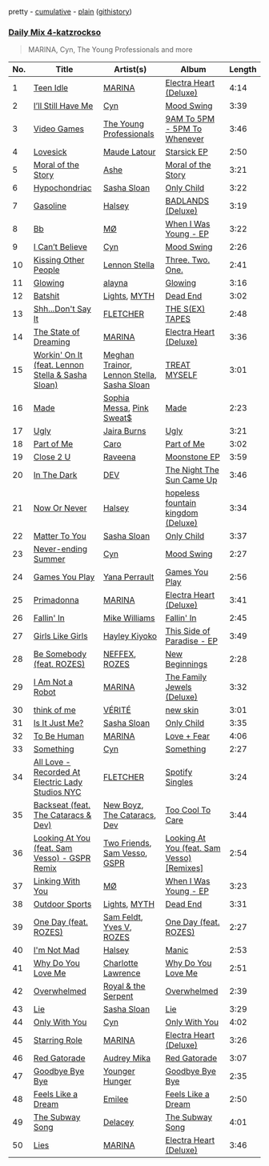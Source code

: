 pretty - [cumulative](https://github.com/catzs/spotify-playlist-archive/blob/master/playlists/cumulative/Daily%20Mix%204-katzrockso.md) - [plain](https://github.com/catzs/spotify-playlist-archive/blob/master/playlists/plain/37i9dQZF1E37K9GyasmvkS) ([githistory](https://github.githistory.xyz/catzs/spotify-playlist-archive/blob/master/playlists/plain/37i9dQZF1E37K9GyasmvkS))

### [Daily Mix 4-katzrockso](https://open.spotify.com/playlist/37i9dQZF1E37K9GyasmvkS)

> MARINA, Cyn, The Young Professionals and more

| No. | Title | Artist(s) | Album | Length |
|---|---|---|---|---|
| 1 | [Teen Idle](https://open.spotify.com/track/7HSZigV3SjVlKrCfz2iR28) | [MARINA](https://open.spotify.com/artist/6CwfuxIqcltXDGjfZsMd9A) | [Electra Heart (Deluxe)](https://open.spotify.com/album/5N1aNUXaHDD7YsjhbCM9JZ) | 4:14 |
| 2 | [I’ll Still Have Me](https://open.spotify.com/track/1C3PEP1tk73s00Stxb2N8Z) | [Cyn](https://open.spotify.com/artist/0lPhSdyfILTWuDUWJRyAk7) | [Mood Swing](https://open.spotify.com/album/2tfrNC7CphnNqyPVMwoXs2) | 3:39 |
| 3 | [Video Games](https://open.spotify.com/track/2PkUVjGspZ5goc98NuGv3v) | [The Young Professionals](https://open.spotify.com/artist/3jcHyrPcJhrTMdlthE8p74) | [9AM To 5PM - 5PM To Whenever](https://open.spotify.com/album/0USDx0onzp6kozlQhtLbpj) | 3:46 |
| 4 | [Lovesick](https://open.spotify.com/track/3qYd3I5TNmk4clJxcKJrDV) | [Maude Latour](https://open.spotify.com/artist/3MNLhvqJkWsO6tcjY9ps62) | [Starsick EP](https://open.spotify.com/album/4gvye7Qe1nFbYH8eSc8PGl) | 2:50 |
| 5 | [Moral of the Story](https://open.spotify.com/track/2nC3QhMI9reBIOWutbU3Tj) | [Ashe](https://open.spotify.com/artist/6P5NO5hzJbuOqSdyPB7SJM) | [Moral of the Story](https://open.spotify.com/album/4yKwChgdGpJzf2nn3nPHfP) | 3:21 |
| 6 | [Hypochondriac](https://open.spotify.com/track/73E2CgQVoVnyjZo6b3NO9a) | [Sasha Sloan](https://open.spotify.com/artist/4xnihxcoXWK3UqryOSnbw5) | [Only Child](https://open.spotify.com/album/7v0KN0VlHJZrhAbSbxEZvZ) | 3:22 |
| 7 | [Gasoline](https://open.spotify.com/track/2IO7yf562c1zLzpanal1DT) | [Halsey](https://open.spotify.com/artist/26VFTg2z8YR0cCuwLzESi2) | [BADLANDS (Deluxe)](https://open.spotify.com/album/5OZJflQcQCdZLQjtUudCin) | 3:19 |
| 8 | [Bb](https://open.spotify.com/track/5D8bhinWH9XyqIBsyOVNUM) | [MØ](https://open.spotify.com/artist/0bdfiayQAKewqEvaU6rXCv) | [When I Was Young - EP](https://open.spotify.com/album/67aZECTq3l8kjV7h8EFXCp) | 3:22 |
| 9 | [I Can’t Believe](https://open.spotify.com/track/5jnHZDEQg9a6tv8Ndp277s) | [Cyn](https://open.spotify.com/artist/0lPhSdyfILTWuDUWJRyAk7) | [Mood Swing](https://open.spotify.com/album/2tfrNC7CphnNqyPVMwoXs2) | 2:26 |
| 10 | [Kissing Other People](https://open.spotify.com/track/4WjTbrxOPvSwQlajlE4aXH) | [Lennon Stella](https://open.spotify.com/artist/1cZQSpDsxgKIX2yW5OR9Ot) | [Three. Two. One.](https://open.spotify.com/album/3nP0DOBWPfEToiDGMXZCAb) | 2:41 |
| 11 | [Glowing](https://open.spotify.com/track/7fnW0ZcFWAHaMGfCPW1gzg) | [alayna](https://open.spotify.com/artist/7JwNWaTv4y9WNJCihQFHpv) | [Glowing](https://open.spotify.com/album/1gB8kvFEbJIiLK2R1bY3Sk) | 3:16 |
| 12 | [Batshit](https://open.spotify.com/track/0gq9pqaPbiwiUbluvSYJgF) | [Lights](https://open.spotify.com/artist/5pdyjBIaY5o1yOyexGIUc6), [MYTH](https://open.spotify.com/artist/4WhPS2kQ4vN8mcOkbSD8ZR) | [Dead End](https://open.spotify.com/album/4Nk1fUKLZVjWZGovOCGbaw) | 3:02 |
| 13 | [Shh...Don't Say It](https://open.spotify.com/track/170yBuCB3FvhMG2DMSQ4IG) | [FLETCHER](https://open.spotify.com/artist/5qa31A9HySw3T7MKWI9bGg) | [THE S(EX) TAPES](https://open.spotify.com/album/1cppTra3p7ByUGqNsv3Qla) | 2:48 |
| 14 | [The State of Dreaming](https://open.spotify.com/track/2nf8ohkhXTo5SRlcugeYBk) | [MARINA](https://open.spotify.com/artist/6CwfuxIqcltXDGjfZsMd9A) | [Electra Heart (Deluxe)](https://open.spotify.com/album/5N1aNUXaHDD7YsjhbCM9JZ) | 3:36 |
| 15 | [Workin' On It (feat. Lennon Stella & Sasha Sloan)](https://open.spotify.com/track/4y1F0A5GeyDN5EdAIggqTB) | [Meghan Trainor](https://open.spotify.com/artist/6JL8zeS1NmiOftqZTRgdTz), [Lennon Stella](https://open.spotify.com/artist/1cZQSpDsxgKIX2yW5OR9Ot), [Sasha Sloan](https://open.spotify.com/artist/4xnihxcoXWK3UqryOSnbw5) | [TREAT MYSELF](https://open.spotify.com/album/766Hr0WDvATeOSIo41JvNs) | 3:01 |
| 16 | [Made](https://open.spotify.com/track/2qSQ3R01mDf2DAzYoC4ERw) | [Sophia Messa](https://open.spotify.com/artist/4EtJmdsecF1RlU8cOo6BBR), [Pink Sweat$](https://open.spotify.com/artist/1W7FNibLa0O0b572tB2w7t) | [Made](https://open.spotify.com/album/5nqOwCpXRRid8FIbl61vLi) | 2:23 |
| 17 | [Ugly](https://open.spotify.com/track/28RluRGmXQFTG2oSgFtR5u) | [Jaira Burns](https://open.spotify.com/artist/0tRFWXqKBBQcu5oFVOgVzX) | [Ugly](https://open.spotify.com/album/2g0mf8XRHOMpGcTeyMGJpE) | 3:21 |
| 18 | [Part of Me](https://open.spotify.com/track/30mGoduQzOeewsFMIrxDHj) | [Caro](https://open.spotify.com/artist/2HysMkOtaumKooHYAlE7wd) | [Part of Me](https://open.spotify.com/album/0bCaU96eKiQU18YrZSAdZu) | 3:02 |
| 19 | [Close 2 U](https://open.spotify.com/track/7rgvhF2a3WjRkRtx2lndyc) | [Raveena](https://open.spotify.com/artist/2kQnsbKnIiMahOetwlfcaS) | [Moonstone EP](https://open.spotify.com/album/0YdgyT5LFI48qP4bo6Rd74) | 3:59 |
| 20 | [In The Dark](https://open.spotify.com/track/1pbHy9VBpSyZh56xuujZz0) | [DEV](https://open.spotify.com/artist/7Ip2u3e5Nv6fFb5xyIHxEE) | [The Night The Sun Came Up](https://open.spotify.com/album/7dlFcF17qY2IGoaAsdwRnt) | 3:46 |
| 21 | [Now Or Never](https://open.spotify.com/track/7i2DJ88J7jQ8K7zqFX2fW8) | [Halsey](https://open.spotify.com/artist/26VFTg2z8YR0cCuwLzESi2) | [hopeless fountain kingdom (Deluxe)](https://open.spotify.com/album/7GjG91tyHQNGEHzKJaqOi0) | 3:34 |
| 22 | [Matter To You](https://open.spotify.com/track/1InPL1Qm8qJC3FIIvFruNt) | [Sasha Sloan](https://open.spotify.com/artist/4xnihxcoXWK3UqryOSnbw5) | [Only Child](https://open.spotify.com/album/7v0KN0VlHJZrhAbSbxEZvZ) | 3:37 |
| 23 | [Never-ending Summer](https://open.spotify.com/track/2ISedUUInyta70U7IwVfY4) | [Cyn](https://open.spotify.com/artist/0lPhSdyfILTWuDUWJRyAk7) | [Mood Swing](https://open.spotify.com/album/2tfrNC7CphnNqyPVMwoXs2) | 2:27 |
| 24 | [Games You Play](https://open.spotify.com/track/6qIray1jklVtSFAaym9n93) | [Yana Perrault](https://open.spotify.com/artist/4O3RwtJrxEauareS0CIqIg) | [Games You Play](https://open.spotify.com/album/6MOQRfoK7cYALn9dAtadz5) | 2:56 |
| 25 | [Primadonna](https://open.spotify.com/track/5tFMuAw6X2R4NLx97g7n9q) | [MARINA](https://open.spotify.com/artist/6CwfuxIqcltXDGjfZsMd9A) | [Electra Heart (Deluxe)](https://open.spotify.com/album/5N1aNUXaHDD7YsjhbCM9JZ) | 3:41 |
| 26 | [Fallin' In](https://open.spotify.com/track/70IFLb5egLA8WUFWgxBoRz) | [Mike Williams](https://open.spotify.com/artist/3IpvVrP3VLhruTmnququq7) | [Fallin' In](https://open.spotify.com/album/7LzGr5ecOXSyCgZgYbAC9c) | 2:45 |
| 27 | [Girls Like Girls](https://open.spotify.com/track/3dNjUFt6EFU4Gq6Q5vfJqf) | [Hayley Kiyoko](https://open.spotify.com/artist/3LjhVl7GzYsza1biQjTpaN) | [This Side of Paradise - EP](https://open.spotify.com/album/1DBeQGiRdap7iuvuxSx3bD) | 3:49 |
| 28 | [Be Somebody (feat. ROZES)](https://open.spotify.com/track/789P5qPKPdRU3SKK1JjiXo) | [NEFFEX](https://open.spotify.com/artist/3z97WMRi731dCvKklIf2X6), [ROZES](https://open.spotify.com/artist/6jsjhAEteAlY0vCiLvMLBA) | [New Beginnings](https://open.spotify.com/album/1fqNENkyj71BGsW16f2UDp) | 2:28 |
| 29 | [I Am Not a Robot](https://open.spotify.com/track/0f8AJ9aUHn4uCxHRs43gv6) | [MARINA](https://open.spotify.com/artist/6CwfuxIqcltXDGjfZsMd9A) | [The Family Jewels (Deluxe)](https://open.spotify.com/album/2JYafZ3dl9GEIvP1buukIM) | 3:32 |
| 30 | [think of me](https://open.spotify.com/track/3XT8NTliQsIxX6O4jxOF4z) | [VÉRITÉ](https://open.spotify.com/artist/1Fr6agZ6iSM5Ynn2k4C8sc) | [new skin](https://open.spotify.com/album/2b0dLMRLdninQEdHJpwTiA) | 3:01 |
| 31 | [Is It Just Me?](https://open.spotify.com/track/38MKH1U8zGuzNXbm5tCBrn) | [Sasha Sloan](https://open.spotify.com/artist/4xnihxcoXWK3UqryOSnbw5) | [Only Child](https://open.spotify.com/album/7v0KN0VlHJZrhAbSbxEZvZ) | 3:35 |
| 32 | [To Be Human](https://open.spotify.com/track/75pQd26khpV9EMVBRIeDm6) | [MARINA](https://open.spotify.com/artist/6CwfuxIqcltXDGjfZsMd9A) | [Love + Fear](https://open.spotify.com/album/0CUxS3KfHNuDpUUjbAewV3) | 4:06 |
| 33 | [Something](https://open.spotify.com/track/4SZ7wSeKo4l05gAtc6axX1) | [Cyn](https://open.spotify.com/artist/0lPhSdyfILTWuDUWJRyAk7) | [Something](https://open.spotify.com/album/0MmE6OD7DBWTZxoDOQwOpc) | 2:27 |
| 34 | [All Love - Recorded At Electric Lady Studios NYC](https://open.spotify.com/track/2DLFwe8no6XgJfhrPJJzkf) | [FLETCHER](https://open.spotify.com/artist/5qa31A9HySw3T7MKWI9bGg) | [Spotify Singles](https://open.spotify.com/album/29FXbpvWD8WQ6jiKLdhAz6) | 3:24 |
| 35 | [Backseat (feat. The Cataracs & Dev)](https://open.spotify.com/track/4dWjQ3wEfW6KPaaxCoaPH4) | [New Boyz](https://open.spotify.com/artist/1ZKqrja0WvbSssYNFO3lzs), [The Cataracs](https://open.spotify.com/artist/7C64wNX3howEFZjAYRKsfP), [Dev](https://open.spotify.com/artist/4Ib0TB8ykTnPPGrJTlVmYF) | [Too Cool To Care](https://open.spotify.com/album/60Oqvmt4JR3zjZgpHCudU2) | 3:44 |
| 36 | [Looking At You (feat. Sam Vesso) - GSPR Remix](https://open.spotify.com/track/5iG1A03lXR4jI3uHMcIrDt) | [Two Friends](https://open.spotify.com/artist/44Ewva5aHOX00EwaX2D2mh), [Sam Vesso](https://open.spotify.com/artist/47IPWZvbA9TsBbNjmFB3p6), [GSPR](https://open.spotify.com/artist/1899F4ojFEHeMOWyXhnPje) | [Looking At You (feat. Sam Vesso) [Remixes]](https://open.spotify.com/album/7Ar9vwQLh2BJkLBg9L80Xs) | 2:54 |
| 37 | [Linking With You](https://open.spotify.com/track/2jaoP56WJEz5mhfwJy6ZXR) | [MØ](https://open.spotify.com/artist/0bdfiayQAKewqEvaU6rXCv) | [When I Was Young - EP](https://open.spotify.com/album/67aZECTq3l8kjV7h8EFXCp) | 3:23 |
| 38 | [Outdoor Sports](https://open.spotify.com/track/7Fg93uJmLbG0tfXdKQaWiL) | [Lights](https://open.spotify.com/artist/5pdyjBIaY5o1yOyexGIUc6), [MYTH](https://open.spotify.com/artist/4WhPS2kQ4vN8mcOkbSD8ZR) | [Dead End](https://open.spotify.com/album/4Nk1fUKLZVjWZGovOCGbaw) | 3:31 |
| 39 | [One Day (feat. ROZES)](https://open.spotify.com/track/156z1HK87SEXLnMuK8gdqT) | [Sam Feldt](https://open.spotify.com/artist/20gsENnposVs2I4rQ5kvrf), [Yves V](https://open.spotify.com/artist/47BEc2RoW53owMyxacXWdV), [ROZES](https://open.spotify.com/artist/6jsjhAEteAlY0vCiLvMLBA) | [One Day (feat. ROZES)](https://open.spotify.com/album/04dSR1kIrWz1p2NXw86uM3) | 2:27 |
| 40 | [I'm Not Mad](https://open.spotify.com/track/6SL8U8TtdwOtGhbmGzsMfX) | [Halsey](https://open.spotify.com/artist/26VFTg2z8YR0cCuwLzESi2) | [Manic](https://open.spotify.com/album/1hlapolkCnQLMgKcKNVCuc) | 2:53 |
| 41 | [Why Do You Love Me](https://open.spotify.com/track/2y8iBf0QRqCKFtePi9Rl2H) | [Charlotte Lawrence](https://open.spotify.com/artist/7LImGq5KnzQobZciDJpeJb) | [Why Do You Love Me](https://open.spotify.com/album/3TG1020RW6Fh4jc0ahtXGO) | 2:51 |
| 42 | [Overwhelmed](https://open.spotify.com/track/5jjZikDrEd0by1o7V3fO4y) | [Royal & the Serpent](https://open.spotify.com/artist/64EHXDoln95lnccszdPum0) | [Overwhelmed](https://open.spotify.com/album/7E7HRywUyuqW5qH793yPbP) | 2:39 |
| 43 | [Lie](https://open.spotify.com/track/04NMWz4ctkuILV6mUR2iWp) | [Sasha Sloan](https://open.spotify.com/artist/4xnihxcoXWK3UqryOSnbw5) | [Lie](https://open.spotify.com/album/6w0e4iHPyMH9yc30NwlV7b) | 3:29 |
| 44 | [Only With You](https://open.spotify.com/track/6fCIDoJtoSgYbPb7Pe1lQ0) | [Cyn](https://open.spotify.com/artist/0lPhSdyfILTWuDUWJRyAk7) | [Only With You](https://open.spotify.com/album/2wCrCj3a1CfYi8TQm6YxxV) | 4:02 |
| 45 | [Starring Role](https://open.spotify.com/track/7KDfz5EnLXiPVgSOUWwpre) | [MARINA](https://open.spotify.com/artist/6CwfuxIqcltXDGjfZsMd9A) | [Electra Heart (Deluxe)](https://open.spotify.com/album/5N1aNUXaHDD7YsjhbCM9JZ) | 3:26 |
| 46 | [Red Gatorade](https://open.spotify.com/track/0R60496gawZvoT1QxdLrts) | [Audrey Mika](https://open.spotify.com/artist/3JDG63cSaK3xgDnB2H55Xp) | [Red Gatorade](https://open.spotify.com/album/4dUS1rkkTX4oTOsgNM7sjO) | 3:07 |
| 47 | [Goodbye Bye Bye](https://open.spotify.com/track/7f9sIbD8IQGixfrJW9J2nI) | [Younger Hunger](https://open.spotify.com/artist/6Irs7fI5Xuwhx38JhtarDu) | [Goodbye Bye Bye](https://open.spotify.com/album/6t0c8O2S1x3wxHu8IcmGbg) | 2:35 |
| 48 | [Feels Like a Dream](https://open.spotify.com/track/5NDrYaYzObrqyNsYmfTdxK) | [Emilee](https://open.spotify.com/artist/4ArPQ1Opcksbbf3CPwEjWE) | [Feels Like a Dream](https://open.spotify.com/album/0FhNkfNlwNQVBHKS9SiF0B) | 2:50 |
| 49 | [The Subway Song](https://open.spotify.com/track/3MIMKvXfK4bqkJ2wteG5Jq) | [Delacey](https://open.spotify.com/artist/1thbOfXak53dM1Xabq3pmb) | [The Subway Song](https://open.spotify.com/album/1duvX5yMywtvx6k1JAC3iX) | 4:01 |
| 50 | [Lies](https://open.spotify.com/track/2k4yzd3YejgP3kqOo0FOnS) | [MARINA](https://open.spotify.com/artist/6CwfuxIqcltXDGjfZsMd9A) | [Electra Heart (Deluxe)](https://open.spotify.com/album/5N1aNUXaHDD7YsjhbCM9JZ) | 3:46 |